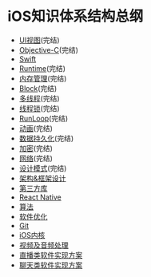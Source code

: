 # iOS知识体系结构总纲

* [UI视图](./UI视图.md)(完结)
* [Objective-C](./Objective-C.md)(完结)
* [Swift](./Swift.md)
* [Runtime](./Runtime.md)(完结)
* [内存管理](./内存管理.md)(完结)
* [Block](./Block.md)(完结)
* [多线程](./多线程.md)(完结)
* [线程锁](./线程锁.md)(完结)
* [RunLoop](./RunLoop.md)(完结)
* [动画](./动画.md)(完结)
* [数据持久化](./数据持久化.md)(完结)
* [加密](./加密.md)(完结)
* [网络](./网络.md)(完结)
* [设计模式](./设计模式.md)(完结)
* [架构&框架设计](./架构&框架设计.md)
* [第三方库](./第三方库.md)
* [React Native](./ReactNative.md)
* [算法](./算法.md)
* [软件优化](./软件优化.md)
* [Git](./Git.md)
* [iOS内核](./iOS内核.md)
* [视频及音频处理](./视频及音频处理.md)
* [直播类软件实现方案](./直播类软件实现方案.md)
* [聊天类软件实现方案](./聊天类软件实现方案.md)
